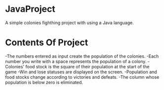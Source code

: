 # JavaProject
A simple colonies fighthing project with using a Java language.
# Contents Of Project
-The numbers entered as input create the population of the colonies.
-Each number you write with a space represents the population of a colony.
-Colonies' food stock is the square of their population at the start of the game
-Win and lose statuses are displayed on the screen.
-Population and food stocks change according to victories and defeats.
-The column whose population is below zero is eliminated.
